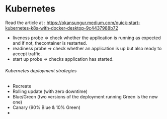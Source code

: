 # Kubernetes

Read the article at :
https://okansungur.medium.com/quick-start-kubernetes-k8s-with-docker-desktop-9c4437988b72




- liveness probe =>  check whether the application is running as expected and if not, thecontainer is restarted. 
- readiness probe  =>  check whether an application is up but also ready to accept traffic. 
- start up probe  =>  checks application has started.

###### Kubernetes deployment strategies
- Recreate
- Rolling update (with zero downtime)
- Blue/Green (two versions of the deployment running Green is the new one)
- Canary (90% Blue & 10% Green)
-
